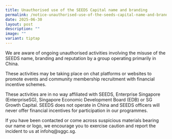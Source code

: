 ```yaml
---
title: Unauthorised use of the SEEDS Capital name and branding
permalink: /notice-unauthorised-use-of-the-seeds-capital-name-and-branding/
date: 2025-06-30
layout: post
description: ""
image: ""
variant: tiptap
---
```

<p>We are aware of ongoing unauthorised activities involving the misuse of
the SEEDS name, branding and reputation by a group operating primarily
in China.</p>
<p></p>
<p>These activities may be taking place on chat platforms or websites to
promote events and community membership recruitment with financial incentive
schemes.</p>
<p></p>
<p>These activities are in no way affiliated with SEEDS, Enterprise Singapore
(EnterpriseSG), Singapore Economic Development Board (EDB) or SG Growth
Capital. SEEDS does not operate in China and SEEDS officers will never
offer financial incentives for participation in our programmes.</p>
<p></p>
<p>If you have been contacted or come across suspicious materials bearing
our name or logo, we encourage you to exercise caution and report the incident
to us at <a rel="noopener noreferrer nofollow" target="_blank">infohq@sggc.sg</a>.</p>